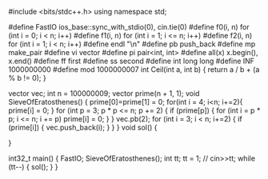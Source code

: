 #include <bits/stdc++.h>
using namespace std;

#define FastIO ios_base::sync_with_stdio(0), cin.tie(0)
#define f0(i, n) for (int i = 0; i < n; i++)
#define f1(i, n) for (int i = 1; i <= n; i++)
#define f2(i, n) for (int i = 1; i < n; i++)
#define endl "\n"
#define pb push_back
#define mp make_pair
#define vi vector<int>
#define pi pair<int, int>
#define all(x) x.begin(), x.end()
#define ff first
#define ss second
#define int long long
#define INF 1000000000
#define mod 1000000007
int Ceil(int a, int b)
{
    return a / b + (a % b != 0);
}

vector<int> vec;
int n = 100000009;
vector<bool> prime(n + 1, 1);
void SieveOfEratosthenes()
{
    prime[0]=prime[1] = 0;
    for(int i = 4; i<n; i+=2){
        prime[i] = 0;
    }
    for (int p = 3; p * p <= n; p += 2)
    {
        if (prime[p])
        {
            for (int i = p * p; i <= n; i += p)
                prime[i] = 0;
        }
    }
    vec.pb(2);
    for (int i = 3; i < n; i+=2)
    {
        if (prime[i])
        {
            vec.push_back(i);
        }
    }
}
void sol()
{
    
}

int32_t main()
{
    FastIO;
    SieveOfEratosthenes();
    int tt;
    tt = 1;
    // cin>>tt;
    while (tt--)
    {
        sol();
    }
}